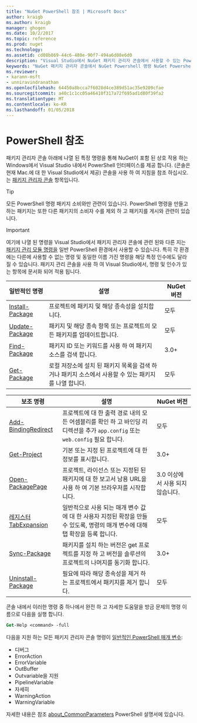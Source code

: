 ```yaml
---
title: "NuGet PowerShell 참조 | Microsoft Docs"
author: kraigb
ms.author: kraigb
manager: ghogen
ms.date: 10/2/2017
ms.topic: reference
ms.prod: nuget
ms.technology: 
ms.assetid: cd08b869-44c6-480e-90f7-494a6d08e6d0
description: "Visual Studio에서 NuGet 패키지 관리자 콘솔에서 사용할 수 있는 PowerShell 명령에 대 한 전체 참조 합니다."
keywords: "NuGet 패키지 관리자 콘솔에서 NuGet Powershell 명령 NuGet Powershell 참조"
ms.reviewer:
- karann-msft
- unniravindranathan
ms.openlocfilehash: 64450a8bcca7f6028d4ce389d51ac35e9209cfae
ms.sourcegitcommit: a40c1c1cc05a46410f317a72f695ad1d80f39fa2
ms.translationtype: MT
ms.contentlocale: ko-KR
ms.lasthandoff: 01/05/2018
---
```

# <a name="powershell-reference"></a>PowerShell 참조

패키지 관리자 콘솔 아래에 나열 된 특정 명령을 통해 NuGet이 포함 된 상호 작용 하는 Windows에서 Visual Studio 내에서 PowerShell 인터페이스를 제공 합니다. (콘솔은 현재 Mac.에 대 한 Visual Studio에서 제공) 콘솔을 사용 하 여 지침을 참조 하십시오.는 [패키지 관리자 콘솔](../tools/package-manager-console.md) 항목입니다.

> [!Tip]
> 모든 PowerShell 명령 패키지 소비와만 관련이 있습니다. PowerShell 명령을 만들고 하는 패키지는 또한 다른 패키지의 소비자 수를 제외 하 고 패키지를 게시와 관련이 있습니다.

> [!Important]
> 여기에 나열 된 명령을 Visual Studio에서 패키지 관리자 콘솔에 관련 된와 다른 지는 [패키지 관리 모듈 명령을](/powershell/module/packagemanagement/?view=powershell-6) 일반 PowerShell 환경에서 사용할 수 있습니다. 특히 각 환경에는 다른에 사용할 수 없는 명령 및 동일한 이름 가진 명령을 해당 특정 인수에도 달라질 수 있습니다. 패키지 관리 콘솔을 사용 하 여 Visual Studio에서, 명령 및 인수가 있는 항목에 문서화 되어 적용 됩니다.

| 일반적인 명령 | 설명 | NuGet 버전 |
| --- | --- | --- |
| [Install-Package](ps-ref-install-package.md) | 프로젝트에 패키지 및 해당 종속성을 설치합니다. | 모두 |
| [Update-Package](ps-ref-update-package.md) | 패키지 및 해당 종속 항목 또는 프로젝트의 모든 패키지를 업데이트합니다. | 모두 |
| [Find-Package](ps-ref-find-package.md) | 패키지 ID 또는 키워드를 사용 하 여 패키지 소스를 검색 합니다. | 3.0+ |
| [Get-Package](ps-ref-get-package.md) | 로컬 저장소에 설치 된 패키지 목록을 검색 하거나 패키지 소스에서 사용할 수 있는 패키지를 나열 합니다. | 모두 |

| 보조 명령 | 설명 | NuGet 버전 |
| --- | --- | --- |
| [Add-BindingRedirect](ps-ref-add-bindingredirect.md) | 프로젝트에 대 한 출력 경로 내의 모든 어셈블리를 확인 하 고 바인딩 리디렉션을 추가 `app.config` 또는 `web.config` 필요 합니다. | 모두 |
| [Get-Project](ps-ref-get-project.md) | 기본 또는 지정 된 프로젝트에 대 한 정보를 표시합니다. | 3.0+ |
| [Open-PackagePage](ps-ref-open-packagepage.md) | 프로젝트, 라이선스 또는 지정된 된 패키지에 대 한 보고서 남용 URL을 사용 하 여 기본 브라우저를 시작합니다. | 3.0 이상에서 사용 되지 않습니다. |
| [레지스터 TabExpansion](ps-ref-register-tabexpansion.md) | 일반적으로 사용 되는 매개 변수 값에 대 한 사용자 지정된 확장을 만들 수 있도록, 명령의 매개 변수에 대해 탭 확장을 등록 합니다. | 모두 |
| [Sync-Package](ps-ref-sync-package.md) | 패키지를 설치 하는 버전은 get 프로젝트를 지정 하 고 버전을 솔루션의 프로젝트의 나머지를 동기화 합니다. | 3.0+ |
| [Uninstall-Package](ps-ref-uninstall-package.md) | 필요에 따라 해당 종속성을 제거 하는 프로젝트에서 패키지를 제거 합니다. | 모두 |

콘솔 내에서 이러한 명령 중 하나에서 완전 하 고 자세한 도움말을 방금 문제의 명령 이름으로 다음을 실행 합니다.

```ps
Get-Help <command> -full
```

다음을 지원 하는 모든 패키지 관리자 콘솔 명령이 [일반적인 PowerShell 매개 변수](http://go.microsoft.com/fwlink/?LinkID=113216):

- 디버그
- ErrorAction
- ErrorVariable
- OutBuffer
- Outvariable을 지원
- PipelineVariable
- 자세히
- WarningAction
- WarningVariable

자세한 내용은 참조 [about_CommonParameters](http://go.microsoft.com/fwlink/?LinkID=113216) PowerShell 설명서에 있습니다.
